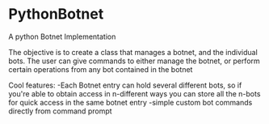 # PythonBotnet
A python Botnet Implementation
 
The objective is to create a class that manages a botnet, and the individual bots.
The user can give commands to either manage the botnet, or perform certain operations from any bot contained in the botnet

Cool features:
  -Each Botnet entry can hold several different bots, so if you're able to obtain access in n-different ways you can store all the n-bots for quick access
  in the same botnet entry
  -simple custom bot commands directly from command prompt
 
